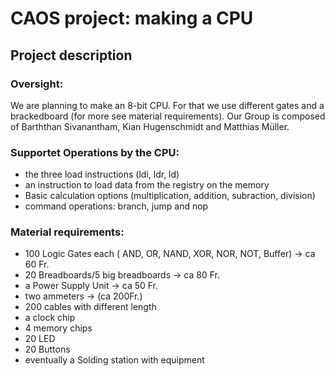 
# CAOS project: making a CPU
## Project description

### Oversight:
We are planning to make an 8-bit CPU. For that we use different gates and a brackedboard (for more see material requirements). Our Group is composed of  Barththan Sivanantham, Kian Hugenschmidt and Matthias Müller.

### Supportet Operations by the CPU:
* the three load instructions (ldi, ldr, ld)
* an instruction to load data from the registry on the memory
* Basic calculation options (multiplication, addition, subraction, division)
* command operations: branch, jump and nop

### Material requirements:
* 100 Logic Gates each ( AND, OR, NAND, XOR, NOR, NOT, Buffer)											-> ca 60 Fr.
* 20 Breadboards/5 big breadboards 	-> ca 80 Fr.
* a Power Supply Unit							-> ca 50 Fr.
* two ammeters										-> (ca 200Fr.)
* 200 cables with different length
* a clock chip
* 4 memory chips
* 20 LED 
* 20 Buttons
* eventually a Solding station with equipment


<!--stackedit_data:
eyJoaXN0b3J5IjpbLTE4MzEzMjA0NzcsLTE2Njg2OTA0MDIsMT
Q2NjkzNDEyNywxMzA4NjU2MTAwLDEzMzEwMTM5MDksLTE4MDQx
NzgyMjksLTkwMjE0NTAxMywtMjEzOTExNDYyOCwxOTEyNTg4Nz
MzLDczMDk5ODExNl19
-->